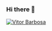 ### Hi there 👋
<a href="https://www.linkedin.com/in/vitorbarbosa66/">
  <img alt="Vitor Barbosa" src="https://img.shields.io/badge/-Vitor%20Barbosa-blue?style=flat&logo=Linkedin&logoColor=white" />
  </a>
<!--
**RAJ66/RAJ66** is a ✨ _special_ ✨ repository because its `README.md` (this file) appears on your GitHub profile.

Here are some ideas to get you started:

- 🔭 I’m currently working on ...
- 🌱 I’m currently learning ...
- 👯 I’m looking to collaborate on ...
- 🤔 I’m looking for help with ...
- 💬 Ask me about ...
- 📫 How to reach me: ...
- 😄 Pronouns: ...
- ⚡ Fun fact: ...
-->

